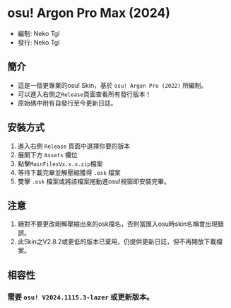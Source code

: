 # osu! Argon Pro Max (2024)
- 編制: Neko Tgl
- 發行: Neko Tgl
## 簡介
- 這是一個更專業的osu! Skin，基於 `osu! Argon Pro (2022)` 所編制。
- 可以進入右側之`Release`頁面查看所有發行版本！
- 原始碼中附有自發行至今更新日誌。
## 安裝方式
1. 進入右側 `Release` 頁面中選擇你要的版本
2. 展開下方 `Assets` 欄位
3. 點擊`MainFilesVx.x.x.zip`檔案
4. 等待下載完畢並解壓縮獲得 `.osk` 檔案
5. 雙擊 `.osk` 檔案或將該檔案拖動進osu!視窗即安裝完畢。
## 注意
1. 絕對不要更改剛解壓縮出來的osk檔名，否則當匯入osu時skin名稱會出現錯誤。
2. 此Skin之V2.8.2或更低的版本已棄用，仍提供更新日誌，但不再開放下載檔案。
## 相容性
### **需要 `osu! V2024.1115.3-lazer` 或更新版本。**
